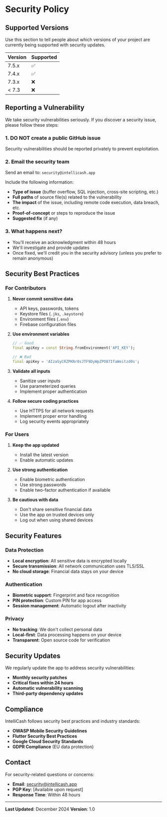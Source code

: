 # Security Policy

## Supported Versions

Use this section to tell people about which versions of your project are currently being supported with security updates.

| Version | Supported          |
| ------- | ------------------ |
| 7.5.x   | :white_check_mark: |
| 7.4.x   | :white_check_mark: |
| 7.3.x   | :x:                |
| < 7.3   | :x:                |

## Reporting a Vulnerability

We take security vulnerabilities seriously. If you discover a security issue, please follow these steps:

### 1. **DO NOT** create a public GitHub issue
Security vulnerabilities should be reported privately to prevent exploitation.

### 2. Email the security team
Send an email to: `security@intellicash.app`

Include the following information:
- **Type of issue** (buffer overflow, SQL injection, cross-site scripting, etc.)
- **Full paths** of source file(s) related to the vulnerability
- **The impact** of the issue, including remote code execution, data breach, etc.
- **Proof-of-concept** or steps to reproduce the issue
- **Suggested fix** (if any)

### 3. What happens next?
- You'll receive an acknowledgment within 48 hours
- We'll investigate and provide updates
- Once fixed, we'll credit you in the security advisory (unless you prefer to remain anonymous)

## Security Best Practices

### For Contributors

1. **Never commit sensitive data**
   - API keys, passwords, tokens
   - Keystore files (`.jks`, `.keystore`)
   - Environment files (`.env`)
   - Firebase configuration files

2. **Use environment variables**
   ```dart
   // ✅ Good
   final apiKey = const String.fromEnvironment('API_KEY');
   
   // ❌ Bad
   final apiKey = 'AIzaSyCRZPKNr0sJTF9DyWpZPO87IfaWeitzd0s';
   ```

3. **Validate all inputs**
   - Sanitize user inputs
   - Use parameterized queries
   - Implement proper authentication

4. **Follow secure coding practices**
   - Use HTTPS for all network requests
   - Implement proper error handling
   - Log security events appropriately

### For Users

1. **Keep the app updated**
   - Install the latest version
   - Enable automatic updates

2. **Use strong authentication**
   - Enable biometric authentication
   - Use strong passwords
   - Enable two-factor authentication if available

3. **Be cautious with data**
   - Don't share sensitive financial data
   - Use the app on trusted devices only
   - Log out when using shared devices

## Security Features

### Data Protection
- **Local encryption**: All sensitive data is encrypted locally
- **Secure transmission**: All network communication uses TLS/SSL
- **No cloud storage**: Financial data stays on your device

### Authentication
- **Biometric support**: Fingerprint and face recognition
- **PIN protection**: Custom PIN for app access
- **Session management**: Automatic logout after inactivity

### Privacy
- **No tracking**: We don't collect personal data
- **Local-first**: Data processing happens on your device
- **Transparent**: Open source code for verification

## Security Updates

We regularly update the app to address security vulnerabilities:

- **Monthly security patches**
- **Critical fixes within 24 hours**
- **Automatic vulnerability scanning**
- **Third-party dependency updates**

## Compliance

IntelliCash follows security best practices and industry standards:

- **OWASP Mobile Security Guidelines**
- **Flutter Security Best Practices**
- **Google Cloud Security Standards**
- **GDPR Compliance** (EU data protection)

## Contact

For security-related questions or concerns:
- **Email**: security@intellicash.app
- **PGP Key**: [Available upon request]
- **Response Time**: Within 48 hours

---

**Last Updated**: December 2024
**Version**: 1.0 